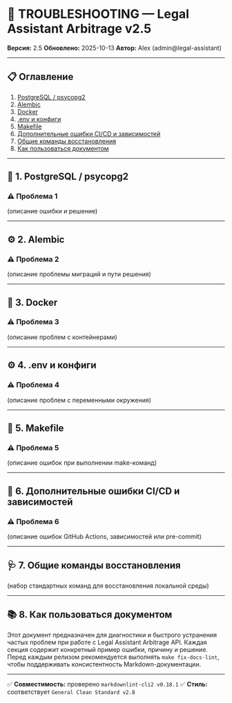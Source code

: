 # 🧰 TROUBLESHOOTING — Legal Assistant Arbitrage v2.5

**Версия:** 2.5
**Обновлено:** 2025-10-13
**Автор:** Alex (admin@legal-assistant)

---

## 📋 Оглавление

1. [PostgreSQL / psycopg2](#section-postgresql)
2. [Alembic](#section-alembic)
3. [Docker](#section-docker)
4. [.env и конфиги](#section-env)
5. [Makefile](#section-makefile)
6. [Дополнительные ошибки CI/CD и зависимостей](#section-cicd)
7. [Общие команды восстановления](#section-recovery)
8. [Как пользоваться документом](#section-howto)

---

## 🐘 1. PostgreSQL / psycopg2 <a id="section-postgresql"></a>

### ⚠️ Проблема 1

(описание ошибки и решение)

---

## ⚙️ 2. Alembic <a id="section-alembic"></a>

### ⚠️ Проблема 2

(описание проблемы миграций и пути решения)

---

## 🐳 3. Docker <a id="section-docker"></a>

### ⚠️ Проблема 3

(описание проблем с контейнерами)

---

## ⚙️ 4. .env и конфиги <a id="section-env"></a>

### ⚠️ Проблема 4

(описание проблем с переменными окружения)

---

## 🧱 5. Makefile <a id="section-makefile"></a>

### ⚠️ Проблема 5

(описание ошибок при выполнении make-команд)

---

## 🚨 6. Дополнительные ошибки CI/CD и зависимостей <a id="section-cicd"></a>

### ⚠️ Проблема 6

(описание ошибок GitHub Actions, зависимостей или pre-commit)

---

## 🩺 7. Общие команды восстановления <a id="section-recovery"></a>

(набор стандартных команд для восстановления локальной среды)

---

## 📚 8. Как пользоваться документом <a id="section-howto"></a>

Этот документ предназначен для диагностики и быстрого устранения частых проблем при работе с Legal Assistant Arbitrage API.
Каждая секция содержит конкретный пример ошибки, причину и решение.
Перед каждым релизом рекомендуется выполнять `make fix-docs-lint`, чтобы поддерживать консистентность Markdown-документации.

---

✅ **Совместимость:** проверено `markdownlint-cli2 v0.18.1`
✅ **Стиль:** соответствует `General Clean Standard v2.8`
